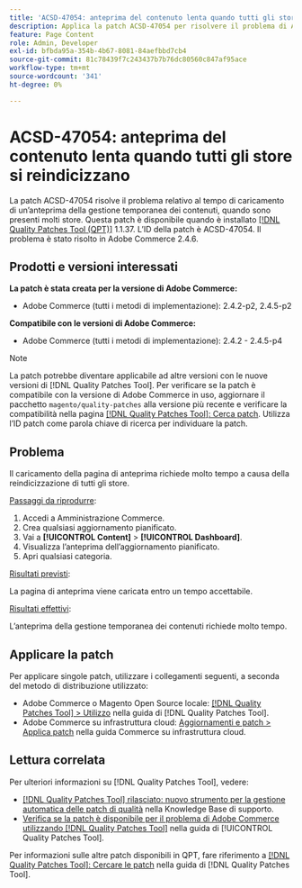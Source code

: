 ```yaml
---
title: 'ACSD-47054: anteprima del contenuto lenta quando tutti gli store si reindicizzano'
description: Applica la patch ACSD-47054 per risolvere il problema di Adobe Commerce, in cui il caricamento della pagina di anteprima è lento a causa della reindicizzazione di tutti gli store.
feature: Page Content
role: Admin, Developer
exl-id: bfbda95a-354b-4b67-8081-84aefbbd7cb4
source-git-commit: 81c78439f7c243437b7b76dc80560c847af95ace
workflow-type: tm+mt
source-wordcount: '341'
ht-degree: 0%

---
```


# ACSD-47054: anteprima del contenuto lenta quando tutti gli store si reindicizzano

La patch ACSD-47054 risolve il problema relativo al tempo di caricamento di un’anteprima della gestione temporanea dei contenuti, quando sono presenti molti store. Questa patch è disponibile quando è installato [[!DNL Quality Patches Tool (QPT)]](https://experienceleague.adobe.com/it/docs/commerce-knowledge-base/kb/announcements/commerce-announcements/magento-quality-patches-released-new-tool-to-self-serve-quality-patches) 1.1.37. L’ID della patch è ACSD-47054. Il problema è stato risolto in Adobe Commerce 2.4.6.

## Prodotti e versioni interessati

**La patch è stata creata per la versione di Adobe Commerce:**

* Adobe Commerce (tutti i metodi di implementazione): 2.4.2-p2, 2.4.5-p2

**Compatibile con le versioni di Adobe Commerce:**

* Adobe Commerce (tutti i metodi di implementazione): 2.4.2 - 2.4.5-p4

>[!NOTE]
>
>La patch potrebbe diventare applicabile ad altre versioni con le nuove versioni di [!DNL Quality Patches Tool]. Per verificare se la patch è compatibile con la versione di Adobe Commerce in uso, aggiornare il pacchetto `magento/quality-patches` alla versione più recente e verificare la compatibilità nella pagina [[!DNL Quality Patches Tool]: Cerca patch](https://experienceleague.adobe.com/tools/commerce-quality-patches/index.html?lang=it). Utilizza l’ID patch come parola chiave di ricerca per individuare la patch.

## Problema

Il caricamento della pagina di anteprima richiede molto tempo a causa della reindicizzazione di tutti gli store.

<u>Passaggi da riprodurre</u>:

1. Accedi a Amministrazione Commerce.
1. Crea qualsiasi aggiornamento pianificato.
1. Vai a **[!UICONTROL Content]** > **[!UICONTROL Dashboard]**.
1. Visualizza l’anteprima dell’aggiornamento pianificato.
1. Apri qualsiasi categoria.

<u>Risultati previsti</u>:

La pagina di anteprima viene caricata entro un tempo accettabile.

<u>Risultati effettivi</u>:

L’anteprima della gestione temporanea dei contenuti richiede molto tempo.

## Applicare la patch

Per applicare singole patch, utilizzare i collegamenti seguenti, a seconda del metodo di distribuzione utilizzato:

* Adobe Commerce o Magento Open Source locale: [[!DNL Quality Patches Tool] > Utilizzo](/help/tools/quality-patches-tool/usage.md) nella guida di [!DNL Quality Patches Tool].
* Adobe Commerce su infrastruttura cloud: [Aggiornamenti e patch > Applica patch](https://experienceleague.adobe.com/docs/commerce-cloud-service/user-guide/develop/upgrade/apply-patches.html?lang=it) nella guida Commerce su infrastruttura cloud.

## Lettura correlata

Per ulteriori informazioni su [!DNL Quality Patches Tool], vedere:

* [[!DNL Quality Patches Tool] rilasciato: nuovo strumento per la gestione automatica delle patch di qualità](https://experienceleague.adobe.com/it/docs/commerce-knowledge-base/kb/announcements/commerce-announcements/magento-quality-patches-released-new-tool-to-self-serve-quality-patches) nella Knowledge Base di supporto.
* [Verifica se la patch è disponibile per il problema di Adobe Commerce utilizzando  [!DNL Quality Patches Tool]](/help/tools/quality-patches-tool/patches-available-in-qpt/check-patch-for-magento-issue-with-magento-quality-patches.md) nella guida di [!UICONTROL Quality Patches Tool].


Per informazioni sulle altre patch disponibili in QPT, fare riferimento a [[!DNL Quality Patches Tool]: Cercare le patch](https://experienceleague.adobe.com/tools/commerce-quality-patches/index.html?lang=it) nella guida di [!DNL Quality Patches Tool].
